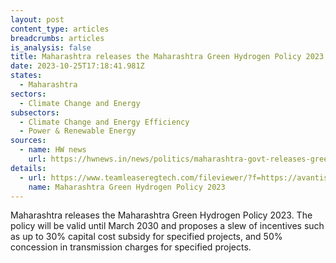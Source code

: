 ```yaml
---
layout: post
content_type: articles
breadcrumbs: articles
is_analysis: false
title: Maharashtra releases the Maharashtra Green Hydrogen Policy 2023
date: 2023-10-25T17:18:41.981Z
states:
  - Maharashtra
sectors:
  - Climate Change and Energy
subsectors:
  - Climate Change and Energy Efficiency
  - Power & Renewable Energy
sources:
  - name: HW news
    url: https://hwnews.in/news/politics/maharashtra-govt-releases-green-hydrogen-policy/
details:
  - url: https://www.teamleaseregtech.com/fileviewer/?f=https://avantiscdnprodstorage.blob.core.windows.net/legalupdatedocs/27266/Govt%20of%20Maharashtra%20approved%20the%20Maharashtra%20Green%20Hydrogen%20Policy%202023_October182023.pdf
    name: Maharashtra Green Hydrogen Policy 2023
---
```

Maharashtra releases the Maharashtra Green Hydrogen Policy 2023. The policy will be valid until March 2030 and proposes a slew of incentives such as up to 30% capital cost subsidy for specified projects, and 50% concession in transmission charges for specified projects.